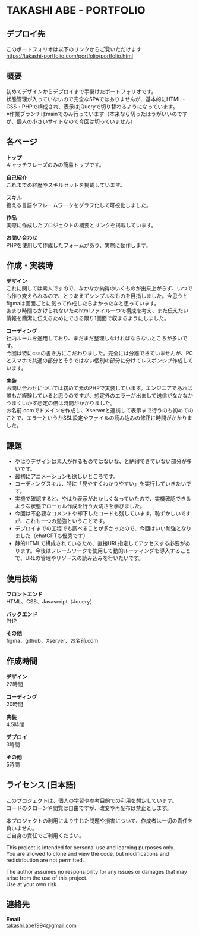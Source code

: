 # TAKASHI ABE - PORTFOLIO

## デプロイ先
このポートフォリオは以下のリンクからご覧いただけます  
https://takashi-portfolio.com/portfolio/portfolio.html

## 概要
初めてデザインからデプロイまで手掛けたポートフォリオです。  
状態管理が入っていないので完全なSPAではありませんが、基本的にHTML・CSS・PHPで構成され、表示はjQueryで切り替わるようになっています。  
※作業ブランチはmainでのみ行っています（本来なら切ったほうがいいのですが、個人の小さいサイトなので今回は切っていません）

## 各ページ
**トップ**  
キャッチフレーズのみの簡易トップです。

**自己紹介**  
これまでの経歴やスキルセットを掲載しています。

**スキル**  
扱える言語やフレームワークをグラフ化して可視化しました。

**作品**  
実際に作成したプロジェクトの概要とリンクを掲載しています。

**お問い合わせ**  
PHPを使用して作成したフォームがあり、実際に動作します。

## 作成・実装時
**デザイン**  
これに関しては素人ですので、なかなか納得のいくものが出来上がらず、いつでも作り変えられるので、とりあえずシンプルなものを目指しました。今思うとfigmaは画面ごとに気って作成したらよかったなと思っています。  
あまり時間もかけられないためhtmlファイル一つで構成を考え、また伝えたい情報を簡潔に伝えるためにできる限り1画面で収まるようにしました。

**コーディング**  
社内ルールを適用しており、まだまだ整理しなければならないところが多いです。  
今回は特にcssの書き方にこだわりました。完全には分離できていませんが、PCとスマホで共通の部分とそうではない個別の部分に分けてレスポンシブ作成しています。

**実装**  
お問い合わせについては初めて素のPHPで実装しています。エンジニアであれば誰もが経験していると思うのですが、想定外のエラーが出まして送信がなかなかうまくいかず想定の倍は時間がかかりました。  
お名前.comでドメインを作成し、Xserverと連携して表示まで行うのも初めてのことで、エラーというかSSL設定やファイルの読み込みの修正に時間がかかりました。

## 課題
- やはりデザインは素人が作るものではないな、と納得できていない部分が多いです。
- 最初にアニメーションも欲しいところです。
- コーディングスキル、特に「見やすくわかりやすい」を実行していきたいです。
- 実機で確認すると、やはり表示がおかしくなっていたので、実機確認できるような状態でローカル作成を行う大切さを学びました。
- 今回は不必要なコメントや却下したコードも残しています。恥ずかしいですが、これも一つの勉強ということです。
- デプロイまでの工程でも調べることが多かったので、今回はいい勉強となりました（chatGPTも優秀です）
- 静的HTMLで構成されているため、直接URL指定してアクセスする必要があります。今後はフレームワークを使用して動的ルーティングを導入することで、URLの管理やリソースの読み込みを行いたいです。

## 使用技術
**フロントエンド**  
HTML、CSS、Javascript（Jquery）

**バックエンド**  
PHP

**その他**  
figma、github、Xserver、お名前.com

## 作成時間
**デザイン**  
22時間

**コーディング**  
20時間

**実装**  
4.5時間

**デプロイ**  
3時間

**その他**  
5時間

## ライセンス (日本語)
このプロジェクトは、個人の学習や参考目的での利用を想定しています。  
コードのクローンや閲覧は自由ですが、改変や再配布は禁止とします。  

本プロジェクトの利用により生じた問題や損害について、作成者は一切の責任を負いません。  
ご自身の責任でご利用ください。

This project is intended for personal use and learning purposes only.  
You are allowed to clone and view the code, but modifications and redistribution are not permitted.  

The author assumes no responsibility for any issues or damages that may arise from the use of this project.  
Use at your own risk.

## 連絡先
**Email**  
takashi.abe1994@gmail.com
